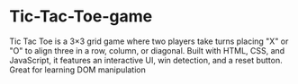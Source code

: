 # Tic-Tac-Toe-game
Tic Tac Toe is a 3×3 grid game where two players take turns placing "X" or "O" to align three in a row, column, or diagonal. Built with HTML, CSS, and JavaScript, it features an interactive UI, win detection, and a reset button. Great for learning DOM manipulation
